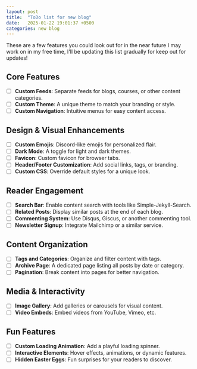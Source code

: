 ```yaml
---
layout: post
title:  "ToDo list for new blog"
date:   2025-01-22 19:01:37 +0500
categories: new blog
---
```


These are a few features you could look out for in the near future I may work on in my free time, I'll be updating this list gradually for keep out for updates!

## Core Features
- [ ] **Custom Feeds**: Separate feeds for blogs, courses, or other content categories.
- [ ] **Custom Theme**: A unique theme to match your branding or style.
- [ ] **Custom Navigation**: Intuitive menus for easy content access.

## Design & Visual Enhancements
- [ ] **Custom Emojis**: Discord-like emojis for personalized flair.
- [ ] **Dark Mode**: A toggle for light and dark themes.
- [ ] **Favicon**: Custom favicon for browser tabs.
- [ ] **Header/Footer Customization**: Add social links, tags, or branding.
- [ ] **Custom CSS**: Override default styles for a unique look.

## Reader Engagement
- [ ] **Search Bar**: Enable content search with tools like Simple-Jekyll-Search.
- [ ] **Related Posts**: Display similar posts at the end of each blog.
- [ ] **Commenting System**: Use Disqus, Giscus, or another commenting tool.
- [ ] **Newsletter Signup**: Integrate Mailchimp or a similar service.

## Content Organization
- [ ] **Tags and Categories**: Organize and filter content with tags.
- [ ] **Archive Page**: A dedicated page listing all posts by date or category.
- [ ] **Pagination**: Break content into pages for better navigation.

## Media & Interactivity
- [ ] **Image Gallery**: Add galleries or carousels for visual content.
- [ ] **Video Embeds**: Embed videos from YouTube, Vimeo, etc.

## Fun Features
- [ ] **Custom Loading Animation**: Add a playful loading spinner.
- [ ] **Interactive Elements**: Hover effects, animations, or dynamic features.
- [ ] **Hidden Easter Eggs**: Fun surprises for your readers to discover.
